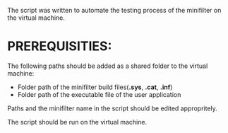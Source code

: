 The script was written to automate the testing process of the minifilter on the virtual machine.

# PREREQUISITIES:

The following paths should be added as a shared folder to the virtual machine:
- Folder path of the minifilter build files(**.sys**, **.cat**, **.inf**)
- Folder path of the executable file of the user application
  
Paths and the minifilter name in the script should be edited appropritely.

The script should be run on the virtual machine.

